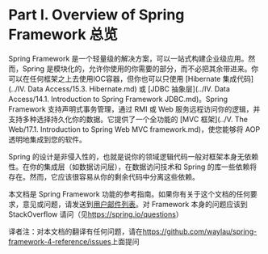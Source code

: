 Part I. Overview of Spring Framework 总览
========================
Spring Framework 是一个轻量级的解决方案，可以一站式构建企业级应用。然而，Spring 是模块化的，允许你使用的你需要的部分，而不必把其余带进来。你可以在任何框架之上去使用IOC容器，但你也可以只使用 [Hibernate 集成代码](../IV. Data Access/15.3. Hibernate.md) 或 [JDBC 抽象层](../IV. Data Access/14.1. Introduction to Spring Framework JDBC.md)。Spring Framework 支持声明式事务管理，通过 RMI 或 Web 服务远程访问你的逻辑，并支持多种选择持久化你的数据。它提供了一个全功能的 [MVC 框架](../V. The Web/17.1. Introduction to Spring Web MVC framework.md)，使您能够将 AOP 透明地集成到您的软件。

Spring 的设计是非侵入性的，也就是说你的领域逻辑代码一般对框架本身无依赖性。在你的集成层（如数据访问层），在数据访问技术和 Spring 的库一些依赖将存在。然而，它应该很容易从你的剩余代码中分离这些依赖。

本文档是 Spring Framework 功能的参考指南。如果你有关于这个文档的任何要求，意见或问题，请发送到[用户邮件列表](https://groups.google.com/forum/#!forum/spring-framework-contrib)。对 Framework 本身的问题应该到 StackOverflow 请问（见<https://spring.io/questions>）

译者注：对本文档的翻译有任何问题，请在<https://github.com/waylau/spring-framework-4-reference/issues>上面提问
